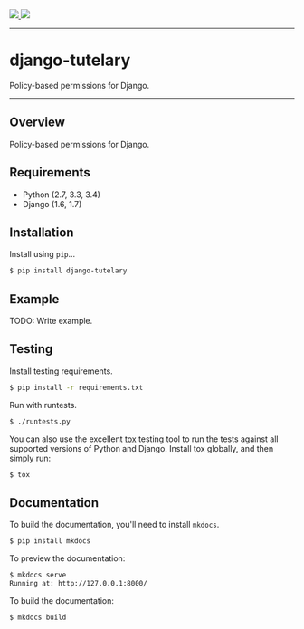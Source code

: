 <div class="badges">
    <a href="http://travis-ci.org/ian-ross/django-tutelary">
        <img src="https://travis-ci.org/ian-ross/django-tutelary.svg?branch=master">
    </a>
    <a href="https://pypi.python.org/pypi/django-tutelary">
        <img src="https://img.shields.io/pypi/v/django-tutelary.svg">
    </a>
</div>

---

# django-tutelary

Policy-based permissions for Django.

---

## Overview

Policy-based permissions for Django.

## Requirements

* Python (2.7, 3.3, 3.4)
* Django (1.6, 1.7)

## Installation

Install using `pip`...

```bash
$ pip install django-tutelary
```

## Example

TODO: Write example.

## Testing

Install testing requirements.

```bash
$ pip install -r requirements.txt
```

Run with runtests.

```bash
$ ./runtests.py
```

You can also use the excellent [tox](http://tox.readthedocs.org/en/latest/) testing tool to run the tests against all supported versions of Python and Django. Install tox globally, and then simply run:

```bash
$ tox
```

## Documentation

To build the documentation, you'll need to install `mkdocs`.

```bash
$ pip install mkdocs
```

To preview the documentation:

```bash
$ mkdocs serve
Running at: http://127.0.0.1:8000/
```

To build the documentation:

```bash
$ mkdocs build
```

